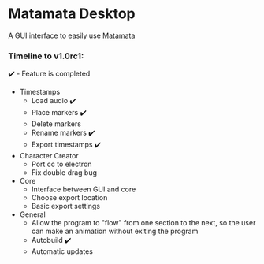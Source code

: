 # Matamata Desktop

A GUI interface to easily use [Matamata](https://github.com/Matamata-Animator/Matamata)

### Timeline to v1.0rc1:

:heavy_check_mark: - Feature is completed

- Timestamps
  - Load audio :heavy_check_mark:
  - Place markers :heavy_check_mark:
  - Delete markers
  - Rename markers :heavy_check_mark:
  - Export timestamps :heavy_check_mark:
- Character Creator
  - Port cc to electron
  - Fix double drag bug
- Core
  - Interface between GUI and core
  - Choose export location
  - Basic export settings
- General
  - Allow the program to "flow" from one section to the next, so the user can make an animation without exiting the program
  - Autobuild :heavy_check_mark:
  - Automatic updates
